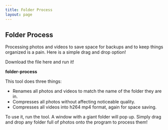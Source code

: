 ```yaml
---
title: Folder Process
layout: page
---
```

## Folder Process

Processing photos and videos to save space for backups and to keep things organized is a pain. Here is a simple drag and drop option!

Download the file here and run it!

__<download>folder-process</download>__

This tool does three things:

* Renames all photos and videos to match the name of the folder they are in.
* Compresses all photos without affecting noticeable quality.
* Compresses all videos into h264 mp4 format, again for space saving.

To use it, run the tool. A window with a giant folder will pop up. Simply drag and drop any folder full of photos onto the program to process them!
